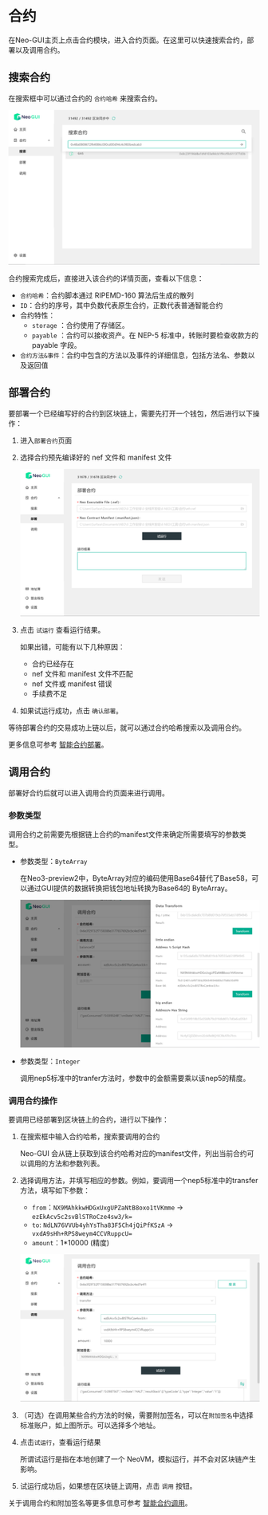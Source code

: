 # 合约

在Neo-GUI主页上点击合约模块，进入合约页面。在这里可以快速搜索合约，部署以及调用合约。

## 搜索合约

在搜索框中可以通过合约的 `合约哈希` 来搜索合约。

![](../assets/guiSearchContract.png)

合约搜索完成后，直接进入该合约的详情页面，查看以下信息：

-  `合约哈希`：合约脚本通过 RIPEMD-160 算法后生成的散列
-  `ID`：合约的序号，其中负数代表原生合约，正数代表普通智能合约
- 合约特性：
  - `storage` ：合约使用了存储区。
  - `payable` ：合约可以接收资产。在 NEP-5 标准中，转账时要检查收款方的 payable 字段。
- `合约方法&事件`：合约中包含的方法以及事件的详细信息，包括方法名、参数以及返回值

## 部署合约

要部署一个已经编写好的合约到区块链上，需要先打开一个钱包，然后进行以下操作：

1. 进入`部署合约`页面

2. 选择合约预先编译好的 nef 文件和 manifest 文件

   ![](../assets/guiDeployContract.png)

3. 点击 `试运行` 查看运行结果。

   如果出错，可能有以下几种原因：

   - 合约已经存在
   - nef 文件和 manifest 文件不匹配
   - nef 文件或 manifest 错误
   - 手续费不足

4. 如果试运行成功，点击 `确认部署`。


等待部署合约的交易成功上链以后，就可以通过合约哈希搜索以及调用合约。

更多信息可参考 [智能合约部署](../../sc/deploy/deploy.md)。

## 调用合约

部署好合约后就可以进入调用合约页面来进行调用。

### 参数类型

调用合约之前需要先根据链上合约的manifest文件来确定所需要填写的参数类型。

+ 参数类型：`ByteArray`

  在Neo3-preview2中，ByteArray对应的编码使用Base64替代了Base58，可以通过GUI提供的数据转换把钱包地址转换为Base64的 ByteArray。

  ![](../assets/guiConvertor.png)

+ 参数类型：`Integer`

  调用nep5标准中的tranfer方法时，参数中的金额需要乘以该nep5的精度。

### 调用合约操作

要调用已经部署到区块链上的合约，进行以下操作：

1. 在搜索框中输入合约哈希，搜索要调用的合约

   Neo-GUI 会从链上获取到该合约哈希对应的manifest文件，列出当前合约可以调用的方法和参数列表。

2. 选择调用方法，并填写相应的参数。例如，要调用一个nep5标准中的transfer方法，填写如下参数：

   + `from`：`NX9MAhkkwHDGxUxgUPZaNtB8oxo1tVKmme` -> `ezEkAcv5c2svBlSTRoCze4sw3/k=`
   + `to`: `NdLN76VVUb4yhYsTha83F5Ch4jQiPfKSzA` -> `vxdA9sHh+RPS8weym4CCVRuppcU=`
   + `amount`：1*10000 (精度)

   ![](../assets/guiInvokeContract.png)

3. （可选）在调用某些合约方法的时候，需要附加签名，可以在`附加签名`中选择标准账户，如上图所示。可以选择多个地址。

4. 点击`试运行`，查看运行结果

   所谓试运行是指在本地创建了一个 NeoVM，模拟运行，并不会对区块链产生影响。

5. 试运行成功后，如果想在区块链上调用，点击 ` 调用 ` 按钮。

关于调用合约和附加签名等更多信息可参考 [智能合约调用](../../sc/deploy/invoke.md)。
